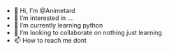 - 👋 Hi, I’m @Animetard
- 👀 I’m interested in ...
- 🌱 I’m currently learning python
- 💞️ I’m looking to collaborate on nothing just learning
- 📫 How to reach me dont

<!---
Animetard/Animetard is a ✨ special ✨ repository because its `README.md` (this file) appears on your GitHub profile.
You can click the Preview link to take a look at your changes.
--->
